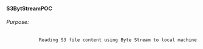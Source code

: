#### S3BytStreamPOC

###### Purpose:
                Reading S3 file content using Byte Stream to local machine
